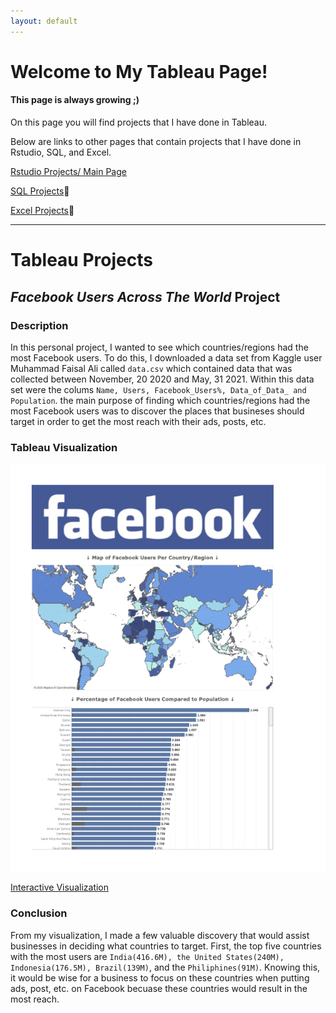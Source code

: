 ```yaml
---
layout: default
---
```


# Welcome to My Tableau Page!
#### This page is always growing ;)

On this page you will find projects that I have done in Tableau.

Below are links to other pages that contain projects that I have done in Rstudio, SQL, and Excel.

[Rstudio Projects/ Main Page](./index.md)

[SQL Projects](./another-page2.html):construction:

[Excel Projects](./another-page3.html):construction:

---
# Tableau Projects

## _Facebook Users Across The World_ Project

### Description

In this personal project, I wanted to see which countries/regions had the most Facebook users. To do this, I downloaded a data set from Kaggle user Muhammad Faisal Ali called ```data.csv``` which contained data that was collected between November, 20 2020 and May, 31 2021. Within this data set were the colums ```Name, Users, Facebook_Users%, Data_of_Data_ and Population```. the main purpose of finding which countries/regions had the most Facebook users was to discover the places that busineses should target in order to get the most reach with their ads, posts, etc.
### Tableau Visualization

![Tableau Project](https://raw.githubusercontent.com/Marshall-Kesti/marshallkesti.github.io/main/assets/TableuF.png)

<p class="view"><a href="https://public.tableau.com/app/profile/marshall.kesti/viz/FacebookUsersAcrossWorldDraft/Dashboard1">Interactive Visualization</a></p>

### Conclusion

From my visualization, I made a few valuable discovery that would assist businesses in deciding what countries to target. First, the top five countries with the most users are ```India(416.6M), the United States(240M), Indonesia(176.5M), Brazil(139M)```, and the ```Philiphines(91M)```. Knowing this, it would be wise for a business to focus on these countries when putting ads, post, etc. on Facebook becuase these countries would result in the most reach. 

